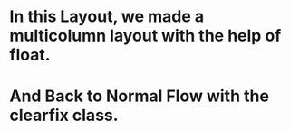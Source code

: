 # In this Layout, we made a multicolumn layout with the help of float.
# And Back to Normal Flow with the clearfix class.